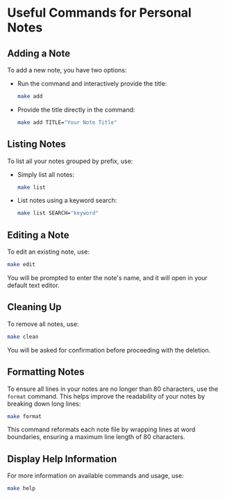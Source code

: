 
# Useful Commands for Personal Notes

## Adding a Note
To add a new note, you have two options:
- Run the command and interactively provide the title:
  ```bash
  make add
  ```
- Provide the title directly in the command:
  ```bash
  make add TITLE="Your Note Title"
  ```

## Listing Notes
To list all your notes grouped by prefix, use:
- Simply list all notes:
  ```bash
  make list
  ```
- List notes using a keyword search:
  ```bash
  make list SEARCH="keyword"
  ```

## Editing a Note
To edit an existing note, use:
```bash
make edit
```
You will be prompted to enter the note's name, and it will open in your default text editor.

## Cleaning Up
To remove all notes, use:
```bash
make clean
```
You will be asked for confirmation before proceeding with the deletion.

## Formatting Notes
To ensure all lines in your notes are no longer than 80 characters, use the `format` command. This helps improve the readability of your notes by breaking down long lines:
```bash
make format
```
This command reformats each note file by wrapping lines at word boundaries, ensuring a maximum line length of 80 characters.

## Display Help Information
For more information on available commands and usage, use:
```bash
make help
```
